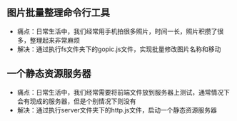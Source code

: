 ## 图片批量整理命令行工具

* 痛点：日常生活中，我们经常用手机拍很多照片，时间一长，照片积攒了很多，整理起来非常麻烦
* 解决：通过执行fs文件夹下的gopic.js文件，实现批量修改图片名称和移动


## 一个静态资源服务器

* 痛点：日常生活中，我们经常需要将前端文件放到服务器上测试，通常情况下会有现成的服务器，但是个别情况下则没有
* 解决：通过执行server文件夹下的http.js文件，启动一个静态资源服务器
